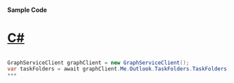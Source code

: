 #### Sample Code
# [C#](#tab/c-sharp)

```C#

GraphServiceClient graphClient = new GraphServiceClient();
var taskFolders = await graphClient.Me.Outlook.TaskFolders.TaskFolders.Request().GetAsync();
*** 

```